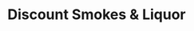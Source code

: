 ---
title: "Discount Smokes & Liquor"
url: /kansas-city/discount-smokes-and-liquor-east-red-bridge-road/
shop: tobacco
---